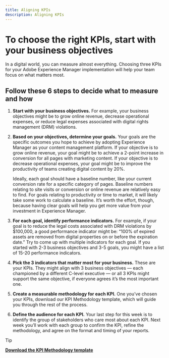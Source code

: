 ```yaml
---
title: Aligning KPIs
description: Aligning KPIs
---
```



# To choose the right KPIs, start with your business objectives

In a digital world, you can measure almost everything. Choosing three KPIs for your Adobe Experience Manager implementation will help your team focus on what matters most.


## **Follow these 6 steps to decide what to measure and how**


1.  **Start with your business objectives.** For example, your business objectives might be to grow online revenue, decrease operational expenses, or reduce legal expenses associated with digital rights management (DRM) violations.
    
1.  **Based on your objectives, determine your goals.** Your goals are the specific outcomes you hope to achieve by adopting Experience Manager as your content management platform. If your objective is to grow online revenue, your goal might be to achieve a 2-point increase in conversion for all pages with marketing content. If your objective is to decrease operational expenses, your goal might be to improve the productivity of teams creating digital content by 20%.
    
    Ideally, each goal should have a baseline number, like your current conversion rate for a specific category of pages. Baseline numbers relating to site visits or conversion or online revenue are relatively easy to find. For goals relating to productivity or time to market, it will likely take some work to calculate a baseline. It’s worth the effort, though, because having clear goals will help you get more value from your investment in Experience Manager.
    
1.  **For each goal, identify performance indicators.** For example, if your goal is to reduce the legal costs associated with DRM violations by $100,000, a good performance indicator might be: “100% of expired assets are removed from digital properties on or before the expiration date.” Try to come up with multiple indicators for each goal. If you started with 2-3 business objectives and 3-5 goals, you might have a list of 15-20 performance indicators.
    
1.  **Pick the 3 indicators that matter most for your business.** These are your KPIs. They might align with 3 business objectives — each championed by a different C-level executive — or all 3 KPIs might support the same objective, if everyone agrees it’s the most important one.
    
1.  **Create a measurable methodology for each KPI.** One you’ve chosen your KPIs, download our KPI Methodology template, which will guide you through the rest of the process.
    
1.  **Define the audience for each KPI.** Your last step for this week is to identify the group of stakeholders who care most about each KPI. Next week you’ll work with each group to confirm the KPI, refine the methodology, and agree on the format and timing of your reports.
    
>[!TIP]
>
>[**Download the KPI Methodology template**](https://experienceleague.adobe.com/welcome/aem/assets/img/KPI_Methodology_Template.png)
